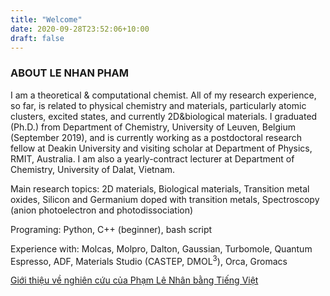 ```yaml
---
title: "Welcome"
date: 2020-09-28T23:52:06+10:00
draft: false
---
```



### ABOUT LE NHAN PHAM

I am a theoretical & computational chemist. All of my research experience, so far, is related to physical chemistry and materials, particularly atomic clusters, excited states, and currently 2D&biological materials. I graduated (Ph.D.) from Department of Chemistry, University of Leuven, Belgium (September 2019), and is currently working as a postdoctoral research fellow at Deakin University and visiting scholar at Department of Physics, RMIT, Australia. I am also a yearly-contract lecturer at Department of Chemistry, University of Dalat, Vietnam.   

Main research topics: 2D materials, Biological materials, Transition metal oxides, Silicon and Germanium doped with transition metals, Spectroscopy (anion photoelectron and photodissociation) 

Programing: Python, C++ (beginner), bash script 

Experience with: Molcas, Molpro, Dalton, Gaussian, Turbomole, Quantum Espresso, ADF, Materials Studio (CASTEP, DMOL<sup>3</sup>), Orca, Gromacs

[Giới thiệu về nghiên cứu của Phạm Lê Nhân bằng Tiếng Việt](/vietnamese/ "Click để xem bằng Tiếng Việt")

<!--more-->